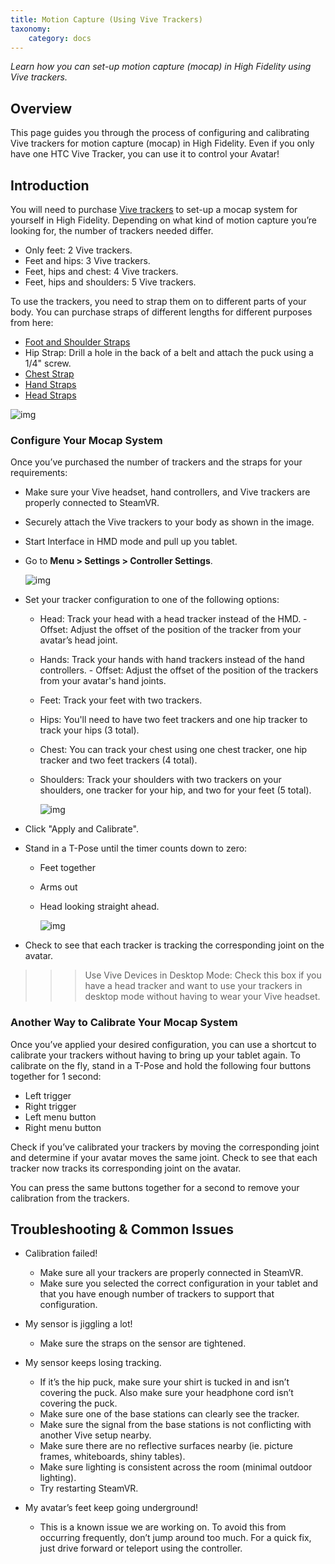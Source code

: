 ```yaml
---
title: Motion Capture (Using Vive Trackers)
taxonomy:
    category: docs 
---
```


*Learn how you can set-up motion capture (mocap) in High Fidelity using Vive trackers.*

## Overview

This page guides you through the process of configuring and calibrating Vive trackers for motion capture (mocap) in High Fidelity. Even if you only have one HTC Vive Tracker, you can use it to control your Avatar!



## Introduction

You will need to purchase [Vive trackers](https://www.vive.com/us/vive-tracker/) to set-up a mocap system for yourself in High Fidelity. Depending on what kind of motion capture you’re looking for, the number of trackers needed differ.

- Only feet: 2 Vive trackers.
- Feet and hips: 3 Vive trackers.
- Feet, hips and chest: 4 Vive trackers.
- Feet, hips and shoulders: 5 Vive trackers.

To use the trackers, you need to strap them on to different parts of your body. You can purchase straps of different lengths for different purposes from here:

* [Foot and Shoulder Straps](https://rebuffreality.com/products/trackstrap)
* Hip Strap: Drill a hole in the back of a belt and attach the puck using a 1/4" screw. 
* [Chest Strap](https://www.amazon.com/gp/product/B00PQ6B5SY/ref=oh_aui_detailpage_o02_s00?ie=UTF8&psc=1)
* [Hand Straps](https://www.amazon.com/SublimeWare-Degree-Rotation-Session-SJ4000/dp/B01H18TY2S/ref=sr_1_2?ie=UTF8&qid=1492804865&sr=8-2&keywords=go+pro+arm+mount)
* [Head Straps](https://www.amazon.com/EEEKit-Kidizoom-Action-EK7000-DBPOWER/dp/B019SXPF3G/ref=sr_1_1?ie=UTF8&qid=1492795518&sr=8-1&keywords=EEEKit+Head+Strap+Mount+for+VTech+Kidizoom+Kids+Cam%2C)

![img](tracker-placement.jpg)

### Configure Your Mocap System

Once you’ve purchased the number of trackers and the straps for your requirements:

- Make sure your Vive headset, hand controllers, and Vive trackers are properly connected to SteamVR.

- Securely attach the Vive trackers to your body as shown in the image.

- Start Interface in HMD mode and pull up you tablet.

- Go to **Menu > Settings > Controller Settings**.

  ![img](settings.png)

- Set your tracker configuration to one of the following options:
  - Head: Track your head with a head tracker instead of the HMD.
        - Offset: Adjust the offset of the position of the tracker from your avatar’s head joint.
  - Hands: Track your hands with hand trackers instead of the hand controllers.
         - Offset: Adjust the offset of the position of the trackers from your avatar's hand joints. 
  - Feet: Track your feet with two trackers. 
  - Hips: You'll need to have two feet trackers and one hip tracker to track your hips (3 total). 
  - Chest: You can track your chest using one chest tracker, one hip tracker and two feet trackers (4 total).
  - Shoulders: Track your shoulders with two trackers on your shoulders, one tracker for your hip, and two for your feet (5 total).

    ![img](ViveSettings.PNG)

- Click "Apply and Calibrate".

- Stand in a T-Pose until the timer counts down to zero:
  - Feet together
  - Arms out
  - Head looking straight ahead. 

    ![img](calibrate.PNG)

- Check to see that each tracker is tracking the corresponding joint on the avatar.

> > >  Use Vive Devices in Desktop Mode: Check this box if you have a head tracker and want to use your trackers in desktop mode without having to wear your Vive headset.


### Another Way to Calibrate Your Mocap System

Once you’ve applied your desired configuration, you can use a shortcut to calibrate your trackers without having to bring up your tablet again. To calibrate on the fly, stand in a T-Pose and hold the following four buttons together for 1 second: 

- Left trigger
- Right trigger
- Left menu button
- Right menu button

Check if you’ve calibrated your trackers by moving the corresponding joint and determine if your avatar moves the same joint. Check to see that each tracker now tracks its corresponding joint on the avatar.

You can press the same buttons together for a second to remove your calibration from the trackers.



## Troubleshooting & Common Issues

* Calibration failed!

  * Make sure all your trackers are properly connected in SteamVR.
  * Make sure you selected the correct configuration in your tablet and that you have enough number of trackers to support that configuration.

* My sensor is jiggling a lot!

  * Make sure the straps on the sensor are tightened.

* My sensor keeps losing tracking.

  * If it’s the hip puck, make sure your shirt is tucked in and isn’t covering the puck. Also make sure your headphone cord isn’t covering the puck. 
  * Make sure one of the base stations can clearly see the tracker.
  * Make sure the signal from the base stations is not conflicting with another Vive setup nearby.
  * Make sure there are no reflective surfaces nearby (ie. picture frames, whiteboards, shiny tables).
  * Make sure lighting is consistent across the room (minimal outdoor lighting).
  * Try restarting SteamVR.

* My avatar’s feet keep going underground!

  * This is a known issue we are working on. To avoid this from occurring frequently, don’t jump around too much. For a quick fix, just drive forward or teleport using the controller. 
